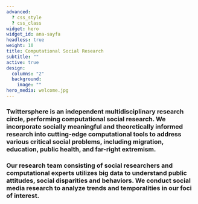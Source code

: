 ```yaml
---
advanced:
  ? css_style
  ? css_class
widget: hero
widget_id: ana-sayfa
headless: true
weight: 10
title: Computational Social Research
subtitle: ""
active: true
design:
  columns: "2"
  background:
    image: ""
hero_media: welcome.jpg
---
```

### **Twittersphere** is an independent multidisciplinary research circle, performing computational social research. We incorporate socially meaningful and theoretically informed research into cutting-edge computational tools to address various critical social problems, including migration, education, public health, and far-right extremism.

### Our research team consisting of social researchers and computational experts utilizes **big data** to understand public attitudes, social disparities and behaviors. We conduct social media research to analyze trends and temporalities in our foci of interest.